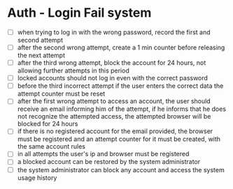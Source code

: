 # Auth - Login Fail system

- [ ] when trying to log in with the wrong password, record the first and second attempt 
- [ ] after the second wrong attempt, create a 1 min counter before releasing the next attempt
- [ ] after the third wrong attempt, block the account for 24 hours, not allowing further attempts in this period
- [ ] locked accounts should not log in even with the correct password
- [ ] before the third incorrect attempt if the user enters the correct data the attempt counter must be reset
- [ ] after the first wrong attempt to access an account, the user should receive an email informing him of the attempt, if he informs that he does not recognize the attempted access, the attempted browser will be blocked for 24 hours
- [ ] if there is no registered account for the email provided, the browser must be registered and an attempt counter for it must be created, with the same account rules
- [ ] in all attempts the user's ip and browser must be registered
- [ ] a blocked account can be restored by the system administrator
- [ ] the system administrator can block any account and access the system usage history